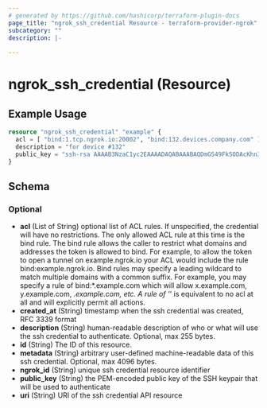 ```yaml
---
# generated by https://github.com/hashicorp/terraform-plugin-docs
page_title: "ngrok_ssh_credential Resource - terraform-provider-ngrok"
subcategory: ""
description: |-
  
---
```


# ngrok_ssh_credential (Resource)



## Example Usage

```terraform
resource "ngrok_ssh_credential" "example" {
  acl = [ "bind:1.tcp.ngrok.io:20002", "bind:132.devices.company.com" ]
  description = "for device #132"
  public_key = "ssh-rsa AAAAB3NzaC1yc2EAAAADAQABAAABAQDmGS49FkSODAcKhn3+/47DW2zEn19BZvzRQ8RZjL3v6hCIX2qXfsFK35EGxNI0wV23H4xXC2gVRPHKU71YnCb50tad3yMBTM6+2yfGsEDasEH/anmBLclChKvuGiT547RskZlpbAbdq3GvbzmY+R/2EBRMOiObpc8XmSzKAd05j28kqN0+rZO65SWId0MXdvJdSCSAnuRqBNd/aXKlu8hBPDcgwbT2lMkuR+ApoBS2FLRBOiQyt2Ol0T7Uuf7lTLlazpGB3uTw5zFYUNXkuuI6cAP8QYuY1Bne/hNrG8t3Aw9a1yc2C4Fz1hJ/4OMRxTQ8SUQf+Rmxs8DryMlMFJ8r device132@example.com"
}
```

<!-- schema generated by tfplugindocs -->
## Schema

### Optional

- **acl** (List of String) optional list of ACL rules. If unspecified, the credential will have no restrictions. The only allowed ACL rule at this time is the bind rule. The bind rule allows the caller to restrict what domains and addresses the token is allowed to bind. For example, to allow the token to open a tunnel on example.ngrok.io your ACL would include the rule bind:example.ngrok.io. Bind rules may specify a leading wildcard to match multiple domains with a common suffix. For example, you may specify a rule of bind:*.example.com which will allow x.example.com, y.example.com, *.example.com, etc. A rule of '*' is equivalent to no acl at all and will explicitly permit all actions.
- **created_at** (String) timestamp when the ssh credential was created, RFC 3339 format
- **description** (String) human-readable description of who or what will use the ssh credential to authenticate. Optional, max 255 bytes.
- **id** (String) The ID of this resource.
- **metadata** (String) arbitrary user-defined machine-readable data of this ssh credential. Optional, max 4096 bytes.
- **ngrok_id** (String) unique ssh credential resource identifier
- **public_key** (String) the PEM-encoded public key of the SSH keypair that will be used to authenticate
- **uri** (String) URI of the ssh credential API resource


